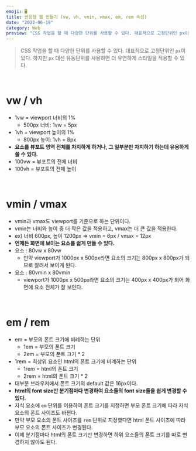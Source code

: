 ```yaml
---
emoji: 🖥️
title: 반응형 웹 만들기 (vw, vh, vmin, vmax, em, rem 속성)
date: "2022-06-19"
category: Web
preview: "CSS 작업을 할 때 다양한 단위를 사용할 수 있다. 대표적으로 고정단위인 px이 있다. 하지만 px 대신 유동단위를 사용하면 더 유연하게 스타일을 적용할 수 있다. 1vw = viewport 너비의 1%. 500px 너비: 1vw = 5px. 1vh = viewport 높이의 1%. 800px 높이: 1vh = 8px. 요소를 뷰포트 영역 전체를 차지하게 하거나, 그 일부분만 차지하기 하는데 유용하게 쓸 수 있다. 100vw = 뷰포트의 전체 너비, 100vh = 뷰포트의 전체 높이. vmin과 vmax도 viewport를 기준으로 하는 단위이다. vmin는 너비와 높이 중 더 작은 값을 적용하고, vmax는 더 큰 값을 적용한다. ex) 너비 600px, 높이 1200px => vmin = 6px / vmax = 12px 언제든 화면에 보이는 요소를 쉽게 만들 수 있다."
---
```


> CSS 작업을 할 때 다양한 단위를 사용할 수 있다. 대표적으로 고정단위인 `px`이 있다. 하지만 `px` 대신 유동단위를 사용하면 더 유연하게 스타일을 적용할 수 있다.

<br/>

# vw / vh

- 1vw = viewport 너비의 1%
  - 500px 너비: 1vw = 5px
- 1vh = viewport 높이의 1%
  - 800px 높이: 1vh = 8px
- **요소를 뷰포트 영역 전체를 차지하게 하거나, 그 일부분만 차지하기 하는데 유용하게 쓸 수 있다.**
- 100vw = 뷰포트의 전체 너비
- 100vh = 뷰포트의 전체 높이

<br/>

# vmin / vmax

- vmin과 vmax도 viewport를 기준으로 하는 단위이다.
- vmin는 너비와 높이 중 더 작은 값을 적용하고, vmax는 더 큰 값을 적용한다.
- ex) 너비 600px, 높이 1200px => vmin = 6px / vmax = 12px
- **언제든 화면에 보이는 요소를 쉽게 만들 수 있다.**
- 요소 : 80vw x 80vw
  - 만약 viewport가 1000px x 500px라면 요소의 크기는 800px x 800px가 되므로 잘려서 보이게 된다.
- 요소 : 80vmin x 80vmin
  - viewport가 1000px x 500px라면 요소의 크기는 400px x 400px가 되어 화면에 요소 전체가 잘 보인다.

<br/>

# em / rem

- em = 부모의 폰트 크기에 비례하는 단위
  - 1em = 부모의 폰트 크기
  - 2em = 부모의 폰트 크기 \* 2
- 1rem = 최상위 요소인 html의 폰트 크기에 비례하는 단위
  - 1rem = html의 폰트 크기
  - 2rem = html의 폰트 크기 \* 2
- 대부분 브라우저에서 폰트 크기의 default 값은 16px이다.
- **html의 font size만 분기점마다 변경하여 요소들의 font size들을 쉽게 변경할 수 있다.**
- 자식 요소에 `em` 단위를 이용하여 폰트 크기를 지정하면 부모 폰트 크기에 따라 자식 요소의 폰트 사이즈도 바뀐다.
- 만약 부모 요소의 폰트 사이즈를 `rem` 단위로 지정했다면 html 폰트 사이즈에 따라 부모 요소의 폰트 사이즈가 변경된다.
- 이제 분기점마다 html의 폰트 크기만 변경하면 하위 요소들의 폰트 크기를 따로 변경하지 않아도 된다.
